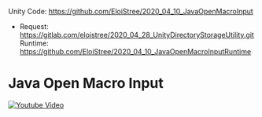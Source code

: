 Unity Code: https://github.com/EloiStree/2020_04_10_JavaOpenMacroInput  
 - Request: https://gitlab.com/eloistree/2020_04_28_UnityDirectoryStorageUtility.git
Runtime: https://github.com/EloiStree/2020_04_10_JavaOpenMacroInputRuntime  
# Java Open Macro Input
[![Youtube Video](http://img.youtube.com/vi/zNoE56FDGHA/maxresdefault.jpg)](https://youtu.be/zNoE56FDGHA)
